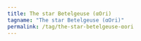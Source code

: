 ```yaml
---
title: The star Betelgeuse (αOri)
tagname: "The star Betelgeuse (αOri)"
permalink: /tag/the-star-betelgeuse-αori
---
```

